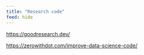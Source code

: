 ```yaml
---
title: "Research code"
feed: hide
---
```


https://goodresearch.dev/

https://zerowithdot.com/improve-data-science-code/

